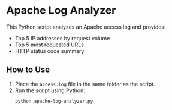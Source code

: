 # Apache Log Analyzer

This Python script analyzes an Apache access log and provides:

- Top 5 IP addresses by request volume
- Top 5 most requested URLs
- HTTP status code summary

## How to Use

1. Place the `access.log` file in the same folder as the script.
2. Run the script using Python:
   ```bash
   python apache-log-analyzer.py
